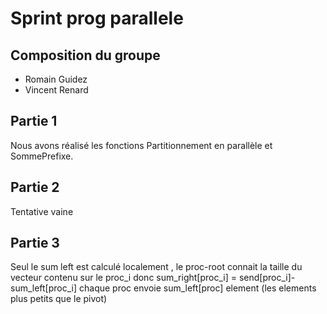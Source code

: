 # Sprint prog parallele

## Composition du groupe
  - Romain Guidez
  - Vincent Renard

## Partie 1
Nous avons réalisé les fonctions Partitionnement en parallèle et SommePrefixe.
## Partie 2
Tentative vaine
## Partie 3
Seul le sum left est calculé localement , le proc-root connait la taille du vecteur contenu sur le proc_i donc sum_right[proc_i] = send[proc_i]-sum_left[proc_i]
chaque proc envoie sum_left[proc] element (les elements plus petits que le pivot)
